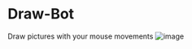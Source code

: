 # Draw-Bot
Draw pictures with your mouse movements
![image](https://user-images.githubusercontent.com/45638332/92926847-57222e00-f445-11ea-8dbd-a8fa39839eff.png)
